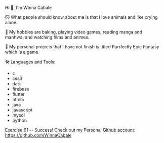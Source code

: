 Hi 👋, I'm Winna Cabale

🐱 What people should know about me is that I love animals and like crying alone.

🍪 My hobbies are baking, playing video games, reading manga and manhwa, and watching films and animes.

👾 My personal projects that I have not finish is titled Purrfectly Epic Fantasy which is a game.

🛠️ Languages and Tools:
  - c
  - css3
  - dart
  - firebase
  - flutter
  - html5
  - java
  - javascript
  - mysql
  - python


  Exercise 01 -- Success!
  Check out my Personal Github account: https://github.com/WinnaCabale
